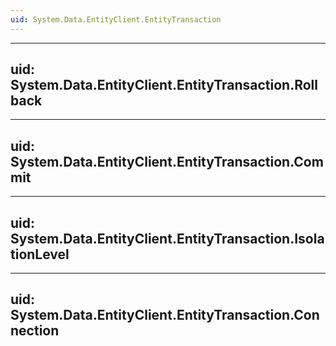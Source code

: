 ```yaml
---
uid: System.Data.EntityClient.EntityTransaction
---
```


---
uid: System.Data.EntityClient.EntityTransaction.Rollback
---

---
uid: System.Data.EntityClient.EntityTransaction.Commit
---

---
uid: System.Data.EntityClient.EntityTransaction.IsolationLevel
---

---
uid: System.Data.EntityClient.EntityTransaction.Connection
---
